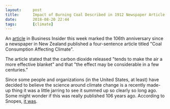 ```yaml
---
layout:     post
title:      Impact of Burning Coal Described in 1912 Newspaper Article
date:       2018-08-20 22:44
tags:       [climate]
---
```


An
[article](https://www.businessinsider.com/newspaper-in-1912-linked-coal-to-climate-change-2018-8)
in Business Insider this week marked the 106th anniversary since a
newspaper in New Zealand published a four-sentence article titled
"Coal Consumption Affecting Climate".

The article stated that the carbon dioxide released "tends to make the
air a more effective blanket" and that "the effect may be considerable
in a few centuries."

Since some people and organizations (in the United States, at least)
have decided to believe the science around climate change is a
recently made-up thing it was a little jarring to see it summed up so
clearly so long ago. Some might wonder if this was really published
106 years ago. According to Snopes, [it
was](https://www.snopes.com/fact-check/1912-article-global-warming/).

